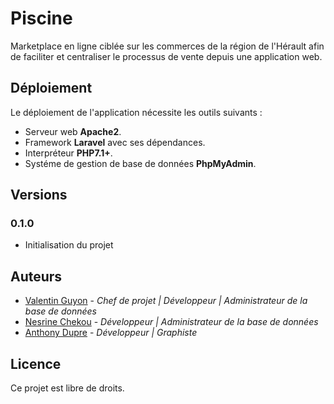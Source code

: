 # Piscine

Marketplace en ligne ciblée sur les commerces de la région de l'Hérault afin de faciliter et centraliser le processus de vente depuis une application web.

## Déploiement

Le déploiement de l'application nécessite les outils suivants :

* Serveur web **Apache2**.
* Framework **Laravel** avec ses dépendances.
* Interpréteur  **PHP7.1+**.
* Systéme de gestion de base de données **PhpMyAdmin**.

## Versions

### 0.1.0

* Initialisation du projet

## Auteurs

* [Valentin Guyon](https://github.com/V2i) - *Chef de projet | Développeur | Administrateur de la base de données*
* [Nesrine Chekou](https://github.com/nesrineCH) - *Développeur | Administrateur de la base de données*
* [Anthony Dupre](https://github.com/AnthonyDupre98) - *Développeur | Graphiste*

## Licence

Ce projet est libre de droits.